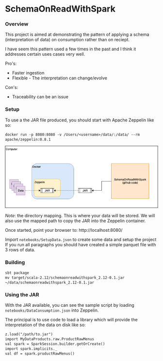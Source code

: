 # SchemaOnReadWithSpark

### Overview
This project is aimed at demonstrating the pattern of applying a schema (interpretation of data) on consumption rather than on reciept.

I have seem this pattern used a few times in the past and I think it addresses certain uses cases very well.

Pro's:
* Faster ingestion
* Flexible - The interpretation can change/evolve

Con's:
* Traceability can be an issue

### Setup
To use a the JAR file produced, you should start with Apache Zeppelin like so:
```
docker run -p 8080:8080 -v /Users/<username>/data/:/data/ --rm apache/zeppelin:0.8.1
```

![alt Diaram](/docs/Diagram.jpg)

*Note*: the directory mapping. This is where your data will be stored.
We will also use the mapped path to copy the JAR into the Zeppelin container.

Once started, point your browser to: http://localhost:8080/

Import `notebooks/SetupData.json` to create some data and setup the project
If you run all paragraphs you should have created a simple parquet file with 3 rows of data.

### Building
```
sbt package
mv target/scala-2.12/schemaonreadwithspark_2.12-0.1.jar ~/data/schemaonreadwithspark_2.12-0.1.jar 
```

### Using the JAR
With the JAR available, you can see the sample script by loading `notebooks/DataConsumption.json` into Zeppelin.

The principal is to use code to load a library which will provide the interpretation of the data on disk like so:
```
z.load("/path/to.jar")
import MyDataProducts.raw.ProductRawMenus
val spark = SparkSession.builder.getOrCreate()
import spark.implicits._
val df = spark.productRawMenus()
```